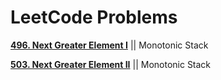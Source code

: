 # LeetCode Problems
[**496. Next Greater Element I**](https://leetcode.com/problems/next-greater-element-i/)   ||   Monotonic Stack

[**503. Next Greater Element II**](https://leetcode.com/problems/next-greater-element-ii/)    ||    Monotonic Stack
